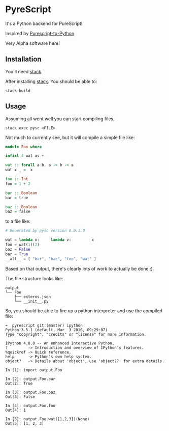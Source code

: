 # PyreScript

It's a Python backend for PureScript!

Inspired by [Purescript-to-Python][1].

Very Alpha software here!

## Installation

You'll need [stack][2].

After installing [stack][2]. You should be able to:

```
stack build
```

## Usage

Assuming all went well you can start compiling files.

```
stack exec pysc <FILE>
```

Not much to currently see, but it will compile a simple file like:

```purescript
module Foo where

infixl 4 wat as +

wat :: forall a b. a -> b -> a
wat x _ =  x

foo :: Int
foo = 1 + 2

bar :: Boolean
bar = true

baz :: Boolean
baz = false
```

to a file like:

```python
# Generated by pysc version 0.9.1.0

wat = lambda x:     lambda v:         x
foo = wat(1)(2)
baz = False
bar = True
__all__ = [ "bar", "baz", "foo", "wat" ]
```

Based on that output, there's clearly lots of work to actually be done :).

The file structure looks like:

```
output
└── Foo
    ├── externs.json
    └── __init__.py
```

So, you should be able to fire up a python interpreter and use the compiled file:

```
➜  pyrescript git:(master) ipython
Python 3.5.1 (default, Mar  3 2016, 09:29:07)
Type "copyright", "credits" or "license" for more information.

IPython 4.0.0 -- An enhanced Interactive Python.
?         -> Introduction and overview of IPython's features.
%quickref -> Quick reference.
help      -> Python's own help system.
object?   -> Details about 'object', use 'object??' for extra details.

In [1]: import output.Foo

In [2]: output.Foo.bar
Out[2]: True

In [3]: output.Foo.baz
Out[3]: False

In [4]: output.Foo.foo
Out[4]: 1

In [5]: output.Foo.wat([1,2,3])(None)
Out[5]: [1, 2, 3]

```

[1]: https://github.com/Gabriel439/Purescript-to-Python
[2]: http://docs.haskellstack.org/en/stable/README/#how-to-install

